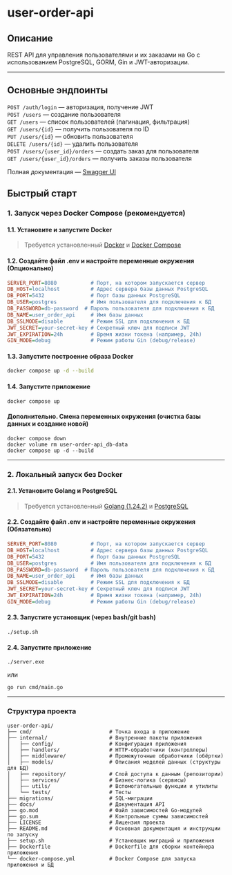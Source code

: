 # user-order-api

## Описание

REST API для управления пользователями и их заказами на Go с использованием PostgreSQL, GORM, Gin и JWT-авторизации.

---

## Основные эндпоинты

`POST /auth/login` — авторизация, получение JWT<br>
`POST /users` — создание пользователя<br>
`GET /users` — список пользователей (пагинация, фильтрация)<br>
`GET /users/{id}` — получить пользователя по ID<br>
`PUT /users/{id}` — обновить пользователя<br>
`DELETE /users/{id}` — удалить пользователя<br>
`POST /users/{user_id}/orders` — создать заказ для пользователя<br>
`GET /users/{user_id}/orders` — получить заказы пользователя

Полная документация — [Swagger UI](http://localhost:8080/swagger/index.html)

## Быстрый старт

### 1. Запуск через Docker Compose (рекомендуется)

#### 1.1. Установите и запустите Docker

> Требуется установленный [Docker](https://www.docker.com/) и [Docker Compose](https://docs.docker.com/compose/)

#### 1.2. Создайте файл **.env** и настройте переменные окружения (Опционально)

```ini
SERVER_PORT=8080           # Порт, на котором запускается сервер
DB_HOST=localhost          # Адрес сервера базы данных PostgreSQL
DB_PORT=5432               # Порт базы данных PostgreSQL
DB_USER=postgres           # Имя пользователя для подключения к БД
DB_PASSWORD=db-password  # Пароль пользователя для подключения к БД
DB_NAME=user_order_api     # Имя базы данных
DB_SSLMODE=disable         # Режим SSL для подключения к БД
JWT_SECRET=your-secret-key # Секретный ключ для подписи JWT
JWT_EXPIRATION=24h         # Время жизни токена (например, 24h)
GIN_MODE=debug             # Режим работы Gin (debug/release)
```

#### 1.3. Запустите построение образа Docker

```sh
docker compose up -d --build
```

#### 1.4. Запустите приложение

```
docker compose up
```

#### Дополнительно. Смена переменных окружения (очистка базы данных и создание новой)

```
docker compose down
docker volume rm user-order-api_db-data
docker compose up -d --build
```

---

### 2. Локальный запуск без Docker

#### 2.1. Установите Golang и PostgreSQL
> Требуется установленный [Golang (1.24.2)](https://go.dev/dl/) и [PostgreSQL](https://www.postgresql.org/download/)

#### 2.2. Создайте файл **.env** и настройте переменные окружения (Обязательно)

```ini
SERVER_PORT=8080           # Порт, на котором запускается сервер
DB_HOST=localhost          # Адрес сервера базы данных PostgreSQL
DB_PORT=5432               # Порт базы данных PostgreSQL
DB_USER=postgres           # Имя пользователя для подключения к БД
DB_PASSWORD=db-password  # Пароль пользователя для подключения к БД
DB_NAME=user_order_api     # Имя базы данных
DB_SSLMODE=disable         # Режим SSL для подключения к БД
JWT_SECRET=your-secret-key # Секретный ключ для подписи JWT
JWT_EXPIRATION=24h         # Время жизни токена (например, 24h)
GIN_MODE=debug             # Режим работы Gin (debug/release)
```

#### 2.3. Запустите установщик (через bash/git bash)

```
./setup.sh
```

#### 2.4. Запустите приложение

```
./server.exe
```
или
```
go run cmd/main.go
```

---

### Структура проекта

```
user-order-api/
├── cmd/                         # Точка входа в приложение
├── internal/                    # Внутренние пакеты приложения
│   ├── config/                  # Конфигурация приложения
│   ├── handlers/                # HTTP-обработчики (контроллеры)
│   ├── middleware/              # Промежуточные обработчики (обёртки)
│   ├── models/                  # Описания моделей данных (структуры для БД)
│   ├── repository/              # Слой доступа к данным (репозитории)
│   ├── services/                # Бизнес-логика (сервисы)
│   ├── utils/                   # Вспомогательные функции и утилиты
│   └── tests/                   # Тесты
├── migrations/                  # SQL-миграции
├── docs/                        # Документация API
├── go.mod                       # Файл зависимостей Go-модулей
├── go.sum                       # Контрольные суммы зависимостей
├── LICENSE                      # Лицензия проекта
├── README.md                    # Основная документация и инструкции по запуску
├── setup.sh                     # Установщик миграций и приложения
├── Dockerfile                   # Dockerfile для сборки контейнера приложения
└── docker-compose.yml           # Docker Compose для запуска приложения и БД
```